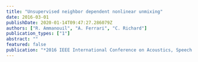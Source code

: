 ```yaml
---
title: "Unsupervised neighbor dependent nonlinear unmixing"
date: 2016-03-01
publishDate: 2020-01-14T09:47:27.286079Z
authors: ["R. Ammanouil", "A. Ferrari", "C. Richard"]
publication_types: ["1"]
abstract: ""
featured: false
publication: "*2016 IEEE International Conference on Acoustics, Speech and Signal Processing (ICASSP)*"
---
```


